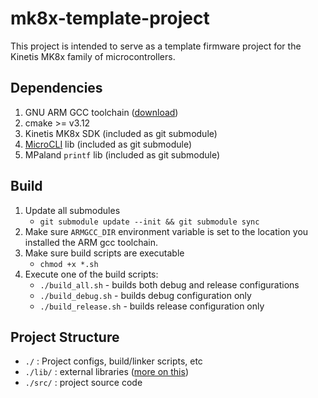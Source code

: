 # mk8x-template-project
This project is intended to serve as a template firmware project for the Kinetis MK8x family of microcontrollers.

## Dependencies
1) GNU ARM GCC toolchain ([download](https://developer.arm.com/open-source/gnu-toolchain/gnu-rm))
1) cmake >= v3.12
1) Kinetis MK8x SDK (included as git submodule)
1) [MicroCLI](https://github.com/cargodog/microcli) lib (included as git submodule)
1) MPaland `printf` lib (included as git submodule)

## Build
1) Update all submodules
    * `git submodule update --init && git submodule sync`
1) Make sure `ARMGCC_DIR` environment variable is set to the location you installed the ARM gcc toolchain.
1) Make sure build scripts are executable
    * `chmod +x *.sh`
1) Execute one of the build scripts:
    * `./build_all.sh` - builds both debug and release configurations
    * `./build_debug.sh` - builds debug configuration only
    * `./build_release.sh` - builds release configuration only

## Project Structure
* `./` : Project configs, build/linker scripts, etc
* `./lib/` : external libraries ([more on this](lib/README.md))
* `./src/` : project source code
